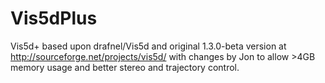 Vis5dPlus
=========

Vis5d+ based upon drafnel/Vis5d and original 1.3.0-beta version at http://sourceforge.net/projects/vis5d/ with changes by Jon to allow  >4GB memory usage and better stereo and trajectory control.